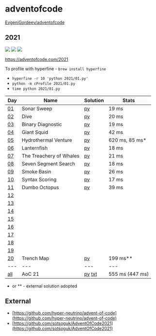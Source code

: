 # adventofcode

[EvgeniGordeev/adventofcode](https://github.com/EvgeniGordeev/adventofcode)

## 2021

![](https://img.shields.io/badge/stars%20⭐-20-yellow)
![](https://img.shields.io/badge/day%20📅-21-blue)
![](https://img.shields.io/badge/days%20completed-10-red)

https://adventofcode.com/2021

To profile with hyperfine - ```brew install hyperfine```

* ```hyperfine -r 10 'python 2021/01.py'```
* ```python -m cProfile 2021/01.py```
* ```time python 2021/01.py```

| Day                                        | Name                    | Solution                                  | Stats           |
|--------------------------------------------|-------------------------|-------------------------------------------|-----------------|
| [01](https://adventofcode.com/2021/day/1)  | Sonar Sweep             | [py](2021/01.py)                          | 19 ms           |
| [02](https://adventofcode.com/2021/day/2)  | Dive                    | [py](2021/02.py)                          | 20 ms           |
| [03](https://adventofcode.com/2021/day/3)  | Binary Diagnostic       | [py](2021/03.py)                          | 19 ms           |
| [04](https://adventofcode.com/2021/day/4)  | Giant Squid             | [py](2021/04.py)                          | 42 ms           |
| [05](https://adventofcode.com/2021/day/5)  | Hydrothermal Venture    | [py](2021/05.py)                          | 620 ms, 85 ms*  |
| [06](https://adventofcode.com/2021/day/6)  | Lanternfish             | [py](2021/06.py)                          | 18 ms           |
| [07](https://adventofcode.com/2021/day/7)  | The Treachery of Whales | [py](2021/07.py)                          | 21 ms           |
| [08](https://adventofcode.com/2021/day/8)  | Seven Segment Search    | [py](2021/08.py)                          | 18 ms           |
| [09](https://adventofcode.com/2021/day/9)  | Smoke Basin             | [py](2021/09.py)                          | 26 ms           |
| [10](https://adventofcode.com/2021/day/10) | Syntax Scoring          | [py](2021/10.py)                          | 17 ms           |
| [11](https://adventofcode.com/2021/day/11) | Dumbo Octopus           | [py](2021/11.py)                          | 39 ms           |
| [12](https://adventofcode.com/2021/day/12) |                         |                                           |                 |
| [13](https://adventofcode.com/2021/day/13) |                         |                                           |                 |
| [14](https://adventofcode.com/2021/day/14) |                         |                                           |                 |
| [15](https://adventofcode.com/2021/day/15) |                         |                                           |                 |
| [16](https://adventofcode.com/2021/day/16) |                         |                                           |                 |
| [17](https://adventofcode.com/2021/day/17) |                         |                                           |                 |
| [18](https://adventofcode.com/2021/day/18) |                         |                                           |                 |
| [19](https://adventofcode.com/2021/day/19) |                         |                                           |                 |
| [20](https://adventofcode.com/2021/day/20) | Trench Map              | [py](2021/20.py)                          | 199 ms**        |
| ---                                        | ---                     | ---                                       | ---             |
| [all](https://adventofcode.com/2021)       | AoC 21                  | [py](2021/all.py) [txt](2021/answers.txt) | 555 ms (447 ms) |

* or ** - external solution adopted

## External

* [https://github.com/hyper-neutrino/advent-of-code](https://github.com/hyper-neutrino/advent-of-code)
* [https://github.com/sotsoguk/AdventOfCode2021](https://github.com/sotsoguk/AdventOfCode2021)
